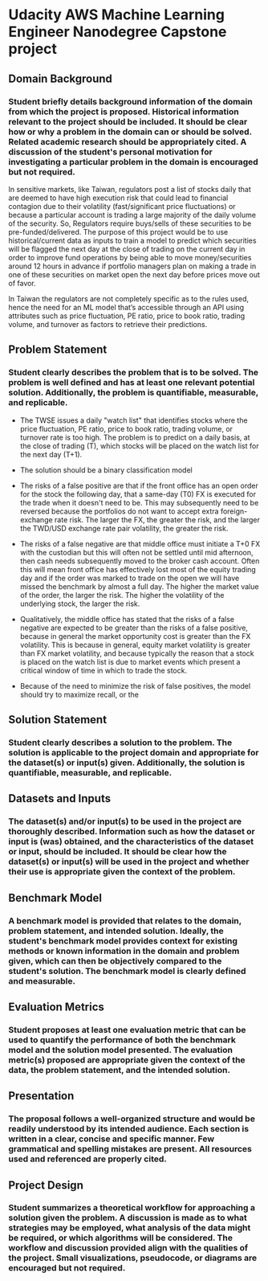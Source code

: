 # Udacity AWS Machine Learning Engineer Nanodegree Capstone project

## Domain Background

### Student briefly details background information of the domain from which the project is proposed. Historical information relevant to the project should be included. It should be clear how or why a problem in the domain can or should be solved. Related academic research should be appropriately cited. A discussion of the student's personal motivation for investigating a particular problem in the domain is encouraged but not required.

In sensitive markets, like Taiwan, regulators post a list of stocks daily that are deemed to have high execution risk that could lead to financial contagion due to their volatility (fast/significant price fluctuations) or because a particular account is trading a large majority of the daily volume of the security. So, Regulators require buys/sells of these securities to be pre-funded/delivered. The purpose of this project would be to use historical/current data as inputs to train a model to predict which securities will be flagged the next day at the close of trading on the current day in order to improve fund operations by being able to move money/securities around 12 hours in advance if portfolio managers plan on making a trade in one of these securities on market open the next day before prices move out of favor.  

In Taiwan the regulators are not completely specific as to the rules used, hence the need for an ML model that’s accessible through an API using attributes such as price fluctuation, PE ratio, price to book ratio, trading volume, and turnover as factors to retrieve their predictions.

## Problem Statement

### Student clearly describes the problem that is to be solved. The problem is well defined and has at least one relevant potential solution. Additionally, the problem is quantifiable, measurable, and replicable.

- The TWSE issues a daily "watch list" that identifies stocks where the price fluctuation, PE ratio, price to book ratio, trading volume, or turnover rate is too high. The problem is to predict on a daily basis, at the close of trading (T), which stocks will be placed on the watch list for the next day (T+1).  

- The solution should be a binary classification model  

- The risks of a false positive are that if the front office has an open order for the stock the following day, that a same-day (T0) FX is executed for the trade when it doesn't need to be. This may subsequently need to be reversed because the portfolios do not want to accept extra foreign-exchange rate risk. The larger the FX, the greater the risk, and the larger the TWD/USD exchange rate pair volatility, the greater the risk.  

- The risks of a false negative are that middle office must initiate a T+0 FX with the custodian but this will often not be settled until mid afternoon, then cash needs subsequently moved to the broker cash account. Often this will mean front office has effectively lost most of the equity trading day and if the order was marked to trade on the open we will have missed the benchmark by almost a full day. The higher the market value of the order, the larger the risk. The higher the volatility of the underlying stock, the larger the risk.  

- Qualitatively, the middle office has stated that the risks of a false negative are expected to be greater than the risks of a false positive, because in general the market opportunity cost is greater than the FX volatility. This is because in general, equity market volatility is greater than FX market volatility, and because typically the reason that a stock is placed on the watch list is due to market events which present a critical window of time in which to trade the stock.  

- Because of the need to minimize the risk of false positives, the model should try to maximize recall, or the 

## Solution Statement

### Student clearly describes a solution to the problem. The solution is applicable to the project domain and appropriate for the dataset(s) or input(s) given. Additionally, the solution is quantifiable, measurable, and replicable.

## Datasets and Inputs

### The dataset(s) and/or input(s) to be used in the project are thoroughly described. Information such as how the dataset or input is (was) obtained, and the characteristics of the dataset or input, should be included. It should be clear how the dataset(s) or input(s) will be used in the project and whether their use is appropriate given the context of the problem.

## Benchmark Model

### A benchmark model is provided that relates to the domain, problem statement, and intended solution. Ideally, the student's benchmark model provides context for existing methods or known information in the domain and problem given, which can then be objectively compared to the student's solution. The benchmark model is clearly defined and measurable.

## Evaluation Metrics

### Student proposes at least one evaluation metric that can be used to quantify the performance of both the benchmark model and the solution model presented. The evaluation metric(s) proposed are appropriate given the context of the data, the problem statement, and the intended solution.

## Presentation

### The proposal follows a well-organized structure and would be readily understood by its intended audience. Each section is written in a clear, concise and specific manner. Few grammatical and spelling mistakes are present. All resources used and referenced are properly cited.

## Project Design

### Student summarizes a theoretical workflow for approaching a solution given the problem. A discussion is made as to what strategies may be employed, what analysis of the data might be required, or which algorithms will be considered. The workflow and discussion provided align with the qualities of the project. Small visualizations, pseudocode, or diagrams are encouraged but not required.